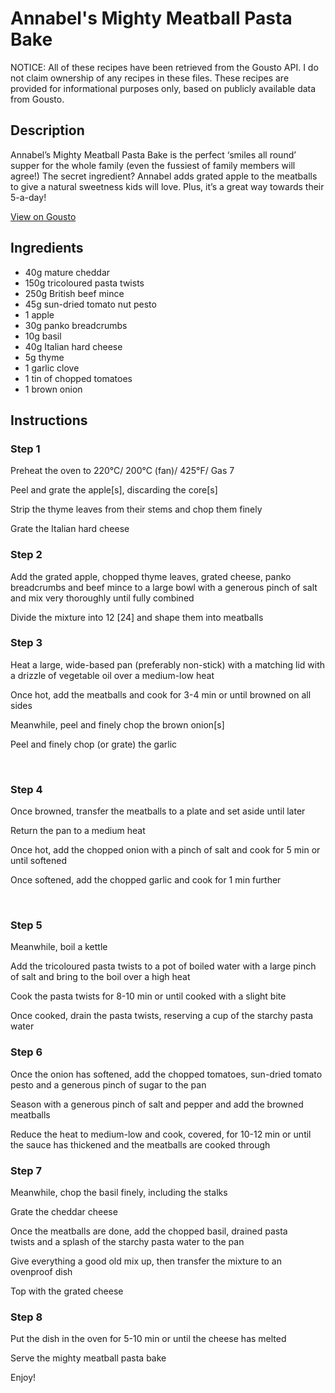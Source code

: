 # Annabel's Mighty Meatball Pasta Bake 

NOTICE: All of these recipes have been retrieved from the Gousto API. I do not claim ownership of any recipes in these files. These recipes are provided for informational purposes only, based on publicly available data from Gousto.

## Description

Annabel’s Mighty Meatball Pasta Bake is the perfect ‘smiles all round’ supper for the whole family (even the fussiest of family members will agree!) The secret ingredient? Annabel adds grated apple to the meatballs to give a natural sweetness kids will love. Plus, it’s a great way towards their 5-a-day!

[View on Gousto](https://www.gousto.co.uk/recipes/cookbook/annabels-mighty-meatball-pasta-bake)

## Ingredients

- 40g mature cheddar
- 150g tricoloured pasta twists
- 250g British beef mince
- 45g sun-dried tomato nut pesto
- 1 apple
- 30g panko breadcrumbs
- 10g basil
- 40g Italian hard cheese
- 5g thyme
- 1 garlic clove
- 1 tin of chopped tomatoes
- 1 brown onion

## Instructions


### Step 1

Preheat the oven to 220&deg;C/ 200&deg;C (fan)/ 425&deg;F/ Gas 7


Peel and grate the apple<span class="text-danger">[s]</span>, discarding the core<span class="text-danger">[s]</span>


Strip the thyme leaves from their stems and chop them&nbsp;finely


Grate the Italian hard cheese&nbsp;


### Step 2

Add the grated apple, chopped thyme leaves, grated cheese, panko breadcrumbs and beef mince to a large bowl with a generous pinch of salt and mix&nbsp;very thoroughly until fully combined


Divide the mixture into 12 <span class="text-danger">[24]</span> and shape them into meatballs


### Step 3

Heat a large, wide-based pan (preferably non-stick) with a matching lid with a drizzle of&nbsp;vegetable oil&nbsp;over a medium-low heat&nbsp;


Once hot, add the&nbsp;meatballs&nbsp;and cook for 3-4 min or until browned on all sides


Meanwhile, peel and finely chop the&nbsp;brown onion<span class="text-danger">[s]</span>


Peel and&nbsp;finely chop (or grate) the&nbsp;garlic&nbsp;


&nbsp;


### Step 4

Once browned, transfer the&nbsp;meatballs&nbsp;to a plate and set aside until later&nbsp;


Return the pan to a medium heat&nbsp;


Once hot, add the&nbsp;chopped onion&nbsp;with a pinch of&nbsp;salt&nbsp;and cook for 5 min or until softened


Once softened, add the&nbsp;chopped garlic&nbsp;and cook for 1 min further&nbsp;


&nbsp;


### Step 5

Meanwhile, boil a kettle


Add the&nbsp;tricoloured pasta twists&nbsp;to a pot of&nbsp;boiled water&nbsp;with a large pinch of&nbsp;salt&nbsp;and bring to the boil over a high heat


Cook the&nbsp;pasta twists&nbsp;for 8-10 min or until cooked with a slight bite


Once cooked, drain the&nbsp;pasta twists, reserving a cup&nbsp;of the&nbsp;starchy pasta water


### Step 6

Once the onion has softened, add the chopped tomatoes, sun-dried tomato pesto&nbsp;and a generous pinch of sugar&nbsp;to the pan


Season with a generous pinch of salt and pepper&nbsp;and add the browned meatballs


Reduce the heat to medium-low and cook, covered, for 10-12 min or until the sauce has thickened and the meatballs are cooked through


### Step 7

Meanwhile, chop the basil finely, including the stalks


Grate the cheddar cheese


Once the meatballs are done, add the chopped basil, drained pasta twists&nbsp;and a splash of the&nbsp;starchy pasta water&nbsp;to the pan


Give everything a good old mix up, then transfer the mixture to an ovenproof dish


Top with the grated cheese

### Step 8

Put the dish in the oven for 5-10 min or until the cheese has melted


Serve the mighty meatball pasta bake&nbsp;


Enjoy!

